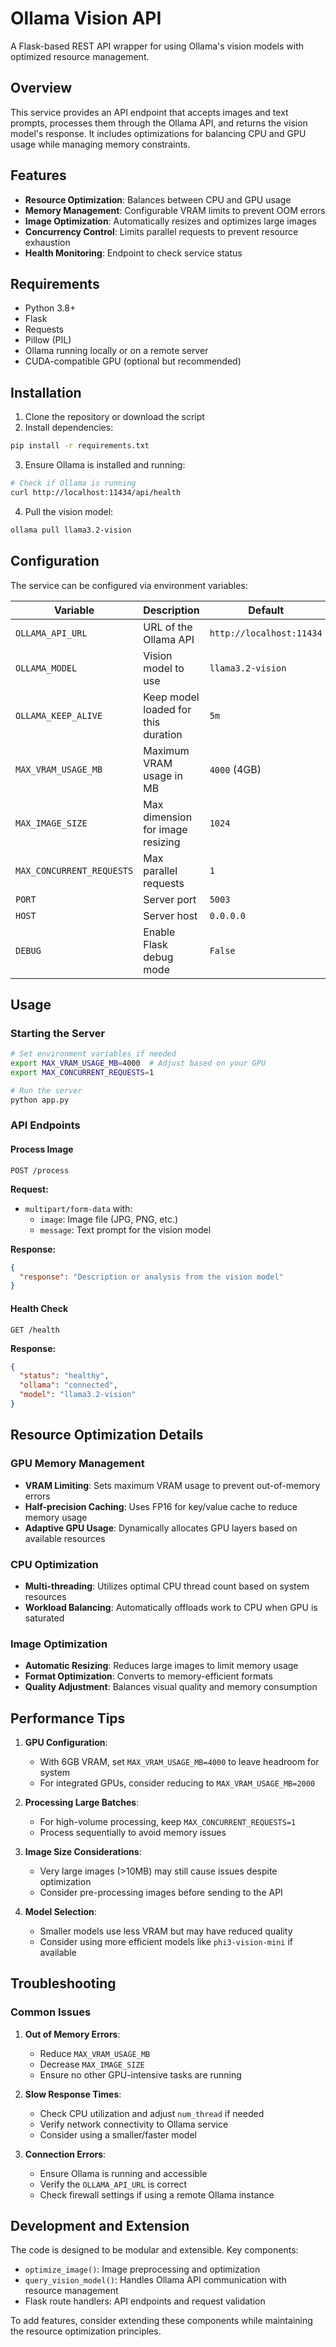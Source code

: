 # Ollama Vision API

A Flask-based REST API wrapper for using Ollama's vision models with optimized resource management.

## Overview

This service provides an API endpoint that accepts images and text prompts, processes them through the Ollama API, and returns the vision model's response. It includes optimizations for balancing CPU and GPU usage while managing memory constraints.

## Features

- **Resource Optimization**: Balances between CPU and GPU usage
- **Memory Management**: Configurable VRAM limits to prevent OOM errors
- **Image Optimization**: Automatically resizes and optimizes large images
- **Concurrency Control**: Limits parallel requests to prevent resource exhaustion
- **Health Monitoring**: Endpoint to check service status

## Requirements

- Python 3.8+
- Flask
- Requests
- Pillow (PIL)
- Ollama running locally or on a remote server
- CUDA-compatible GPU (optional but recommended)

## Installation

1. Clone the repository or download the script
2. Install dependencies:

```bash
pip install -r requirements.txt
```

3. Ensure Ollama is installed and running:

```bash
# Check if Ollama is running
curl http://localhost:11434/api/health
```

4. Pull the vision model:

```bash
ollama pull llama3.2-vision
```

## Configuration

The service can be configured via environment variables:

| Variable | Description | Default |
|----------|-------------|---------|
| `OLLAMA_API_URL` | URL of the Ollama API | `http://localhost:11434` |
| `OLLAMA_MODEL` | Vision model to use | `llama3.2-vision` |
| `OLLAMA_KEEP_ALIVE` | Keep model loaded for this duration | `5m` |
| `MAX_VRAM_USAGE_MB` | Maximum VRAM usage in MB | `4000` (4GB) |
| `MAX_IMAGE_SIZE` | Max dimension for image resizing | `1024` |
| `MAX_CONCURRENT_REQUESTS` | Max parallel requests | `1` |
| `PORT` | Server port | `5003` |
| `HOST` | Server host | `0.0.0.0` |
| `DEBUG` | Enable Flask debug mode | `False` |

## Usage

### Starting the Server

```bash
# Set environment variables if needed
export MAX_VRAM_USAGE_MB=4000  # Adjust based on your GPU
export MAX_CONCURRENT_REQUESTS=1

# Run the server
python app.py
```

### API Endpoints

#### Process Image

```
POST /process
```

**Request:**
- `multipart/form-data` with:
  - `image`: Image file (JPG, PNG, etc.)
  - `message`: Text prompt for the vision model

**Response:**
```json
{
  "response": "Description or analysis from the vision model"
}
```

#### Health Check

```
GET /health
```

**Response:**
```json
{
  "status": "healthy",
  "ollama": "connected",
  "model": "llama3.2-vision"
}
```

## Resource Optimization Details

### GPU Memory Management

- **VRAM Limiting**: Sets maximum VRAM usage to prevent out-of-memory errors
- **Half-precision Caching**: Uses FP16 for key/value cache to reduce memory usage
- **Adaptive GPU Usage**: Dynamically allocates GPU layers based on available resources

### CPU Optimization

- **Multi-threading**: Utilizes optimal CPU thread count based on system resources
- **Workload Balancing**: Automatically offloads work to CPU when GPU is saturated

### Image Optimization

- **Automatic Resizing**: Reduces large images to limit memory usage
- **Format Optimization**: Converts to memory-efficient formats
- **Quality Adjustment**: Balances visual quality and memory consumption

## Performance Tips

1. **GPU Configuration**:
   - With 6GB VRAM, set `MAX_VRAM_USAGE_MB=4000` to leave headroom for system
   - For integrated GPUs, consider reducing to `MAX_VRAM_USAGE_MB=2000`

2. **Processing Large Batches**:
   - For high-volume processing, keep `MAX_CONCURRENT_REQUESTS=1`
   - Process sequentially to avoid memory issues

3. **Image Size Considerations**:
   - Very large images (>10MB) may still cause issues despite optimization
   - Consider pre-processing images before sending to the API

4. **Model Selection**:
   - Smaller models use less VRAM but may have reduced quality
   - Consider using more efficient models like `phi3-vision-mini` if available

## Troubleshooting

### Common Issues

1. **Out of Memory Errors**:
   - Reduce `MAX_VRAM_USAGE_MB`
   - Decrease `MAX_IMAGE_SIZE`
   - Ensure no other GPU-intensive tasks are running

2. **Slow Response Times**:
   - Check CPU utilization and adjust `num_thread` if needed
   - Verify network connectivity to Ollama service
   - Consider using a smaller/faster model

3. **Connection Errors**:
   - Ensure Ollama is running and accessible
   - Verify the `OLLAMA_API_URL` is correct
   - Check firewall settings if using a remote Ollama instance

## Development and Extension

The code is designed to be modular and extensible. Key components:

- `optimize_image()`: Image preprocessing and optimization
- `query_vision_model()`: Handles Ollama API communication with resource management
- Flask route handlers: API endpoints and request validation

To add features, consider extending these components while maintaining the resource optimization principles.
